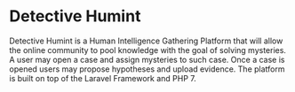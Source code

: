 # Detective Humint

Detective Humint is a Human Intelligence Gathering Platform that will allow the online community to pool knowledge with the goal of solving mysteries. A user may open a case and assign mysteries to such case. Once a case is opened users may propose hypotheses and upload evidence. The platform is built on top of the Laravel Framework and PHP 7.
